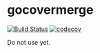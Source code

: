 # gocovermerge

[![Build Status](https://travis-ci.org/AlekSi/gocovermerge.svg?branch=master)](https://travis-ci.org/AlekSi/gocovermerge)
[![codecov](https://codecov.io/gh/AlekSi/gocovermerge/branch/master/graph/badge.svg)](https://codecov.io/gh/AlekSi/gocovermerge)

Do not use yet.
